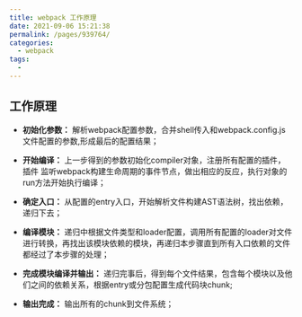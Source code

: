```yaml
---
title: webpack 工作原理
date: 2021-09-06 15:21:38
permalink: /pages/939764/
categories:
  - webpack
tags:
  - 
---
```


## 工作原理

- **初始化参数：** 解析webpack配置参数，合并shell传入和webpack.config.js文件配置的参数,形成最后的配置结果；

- **开始编译：** 上一步得到的参数初始化compiler对象，注册所有配置的插件，插件 监听webpack构建生命周期的事件节点，做出相应的反应，执行对象的run方法开始执行编译；

- **确定入口：** 从配置的entry入口，开始解析文件构建AST语法树，找出依赖，递归下去；

- **编译模块：** 递归中根据文件类型和loader配置，调用所有配置的loader对文件进行转换，再找出该模块依赖的模块，再递归本步骤直到所有入口依赖的文件都经过了本步骤的处理；

- **完成模块编译并输出：** 递归完事后，得到每个文件结果，包含每个模块以及他们之间的依赖关系，根据entry或分包配置生成代码块chunk;

- **输出完成：** 输出所有的chunk到文件系统；
